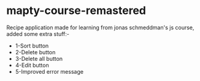 # mapty-course-remastered

Recipe application made for learning from jonas schmeddman's js course, added some extra stuff:-
* 1-Sort button
* 2-Delete button
* 3-Delete all button
* 4-Edit button
* 5-Improved error message
